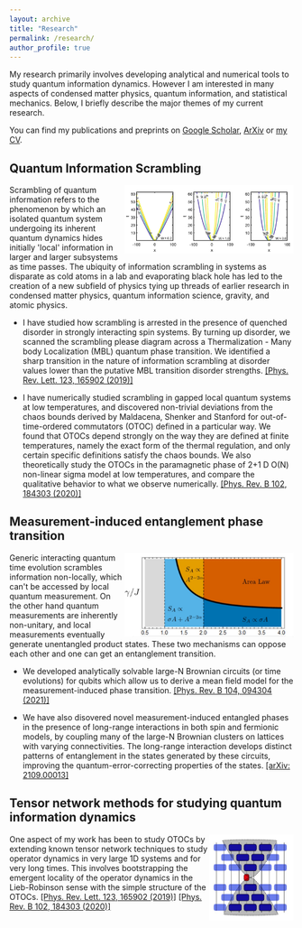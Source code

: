 ```yaml
---
layout: archive
title: "Research"
permalink: /research/
author_profile: true
---
```

My research primarily involves developing analytical and numerical tools to study quantum information dynamics. However I am interested in many aspects of condensed matter physics, quantum information, and statistical mechanics. Below, I briefly describe the major themes of my current research.

You can find my publications and preprints on [Google Scholar](https://scholar.google.com/citations?user=G5lUYcIAAAAJ&hl=en), [ArXiv](https://arxiv.org/a/sahu_s_3) or [my CV](https://subhayansahu.github.io/cv/).

## Quantum Information Scrambling

<img align="right" src="/files/websiteImages/lightcone.jpg" width="300"> Scrambling of quantum information refers to the phenomenon by which an isolated quantum system undergoing its inherent quantum dynamics hides initially 'local' information in larger and larger subsystems as time passes. The ubiquity of information scrambling in systems as disparate as cold atoms in a lab and evaporating black hole has led to the creation of a new subfield of physics tying up threads of earlier research in condensed matter physics, quantum information science, gravity, and atomic physics.

- I have studied how scrambling is arrested in the presence of quenched disorder in strongly interacting spin systems. By turning up disorder, we scanned the scrambling please diagram across a Thermalization - Many body Localization (MBL) quantum phase transition. We identified a sharp transition in the nature of information scrambling at
disorder values lower than the putative MBL transition disorder strengths. [[Phys. Rev. Lett. 123, 165902 (2019)]](https://journals.aps.org/prl/abstract/10.1103/PhysRevLett.123.165902) 

- I have numerically studied scrambling in gapped local quantum systems at low temperatures, and discovered non-trivial deviations from the chaos bounds derived by Maldacena, Shenker and Stanford for out-of-time-ordered commutators (OTOC) defined in a particular way. We found that OTOCs depend strongly on the way they are defined at finite temperatures, namely the exact form of the thermal regulation, and only certain specific definitions satisfy the chaos bounds. We also theoretically study the OTOCs in the paramagnetic phase of 2+1 D O(N) non-linear sigma model at low temperatures, and compare the qualitative behavior to what we observe numerically. [[Phys. Rev. B 102, 184303 (2020)]](https://journals.aps.org/prb/abstract/10.1103/PhysRevB.102.184303) 

## Measurement-induced entanglement phase transition

<img align="right" src="/files/websiteImages/mipt2.jpg" width="300"> Generic interacting quantum time evolution scrambles information non-locally, which can't be accessed by local quantum measurement. On the other hand quantum measurements are inherently non-unitary, and local measurements eventually generate unentangled product states. These two mechanisms can oppose each other and one can get an entanglement transition.

- We developed analytically solvable large-N Brownian circuits (or time evolutions) for qubits which allow us to derive a mean field model for the measurement-induced phase transition. [[Phys. Rev. B 104, 094304 (2021)]](https://journals.aps.org/prb/abstract/10.1103/PhysRevB.104.094304)

- We have also disovered novel measurement-induced entangled phases in the presence of long-range interactions in both spin and fermionic models, by coupling many of the large-N Brownian clusters on lattices with varying connectivities. The long-range interaction develops distinct patterns of entanglement in the states generated by these circuits, improving the quantum-error-correcting properties of the states. [[arXiv: 2109.00013]](https://arxiv.org/abs/2109.00013)

## Tensor network methods for studying quantum information dynamics

<img align="right" src="/files/websiteImages/tn.jpg" width="150">

One aspect of my work has been to study OTOCs by extending known tensor network techniques to study operator dynamics in very large 1D systems and for very long times. This involves bootstrapping the emergent locality of the operator dynamics in the Lieb-Robinson sense with the simple structure of the OTOCs. 
[[Phys. Rev. Lett. 123, 165902 (2019)]](https://journals.aps.org/prl/abstract/10.1103/PhysRevLett.123.165902) [[Phys. Rev. B 102, 184303 (2020)]](https://journals.aps.org/prb/abstract/10.1103/PhysRevB.102.184303)






